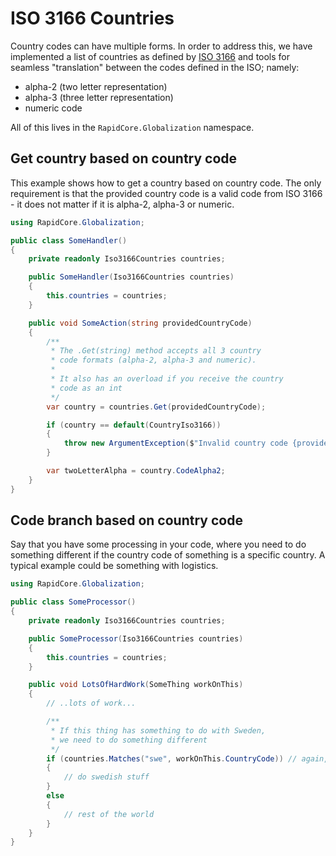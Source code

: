 # ISO 3166 Countries

Country codes can have multiple forms. In order to address this, we have implemented a list of countries as defined by [ISO 3166](INSERT_URL) and tools for seamless "translation" between the codes defined in the ISO; namely:

- alpha-2 (two letter representation)
- alpha-3 (three letter representation)
- numeric code

All of this lives in the `RapidCore.Globalization` namespace.


## Get country based on country code

This example shows how to get a country based on country code. The only requirement is that the provided country code is a valid code from ISO 3166 - it does not matter if it is alpha-2, alpha-3 or numeric.

```csharp
using RapidCore.Globalization;

public class SomeHandler()
{
    private readonly Iso3166Countries countries;

    public SomeHandler(Iso3166Countries countries)
    {
        this.countries = countries;
    }

    public void SomeAction(string providedCountryCode)
    {
        /**
         * The .Get(string) method accepts all 3 country
         * code formats (alpha-2, alpha-3 and numeric).
         *
         * It also has an overload if you receive the country
         * code as an int
         */
        var country = countries.Get(providedCountryCode);

        if (country == default(CountryIso3166))
        {
            throw new ArgumentException($"Invalid country code {providedCountryCode}");
        }

        var twoLetterAlpha = country.CodeAlpha2;
    }
}
```

## Code branch based on country code

Say that you have some processing in your code, where you need to do something different if the country code of something is a specific country. A typical example could be something with logistics.

```csharp
using RapidCore.Globalization;

public class SomeProcessor()
{
    private readonly Iso3166Countries countries;

    public SomeProcessor(Iso3166Countries countries)
    {
        this.countries = countries;
    }

    public void LotsOfHardWork(SomeThing workOnThis)
    {
        // ..lots of work...

        /**
         * If this thing has something to do with Sweden,
         * we need to do something different
         */
        if (countries.Matches("swe", workOnThis.CountryCode)) // again, input any form of ISO 3166 country code..
        {
            // do swedish stuff
        }
        else
        {
            // rest of the world
        }
    }
}
```

